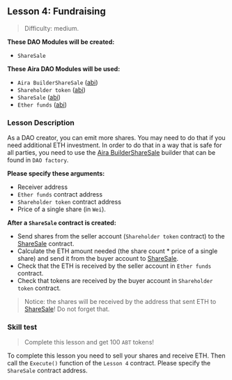 ## Lesson 4: Fundraising 

> Difficulty: medium.

**These DAO Modules will be created:**

- `ShareSale`

**These Aira DAO Modules will be used:**

- `Aira BuilderShareSale` ([abi](https://raw.githubusercontent.com/airalab/core/master/abi/builder/BuilderShareSale.json))
- `Shareholder token` ([abi](https://raw.githubusercontent.com/airalab/core/master/abi/modules/TokenEmission.json))
- `ShareSale` ([abi](https://raw.githubusercontent.com/airalab/core/master/abi/modules/ShareSale.json))
- `Ether funds` ([abi](https://raw.githubusercontent.com/airalab/core/master/abi/modules/TokenEther.json))

### Lesson Description 

As a DAO creator, you can emit more shares. You may need to do that if you need additional ETH investment.
In order to do that in a way that is safe for all parties, you need to use the [Aira BuilderShareSale](https://github.com/airalab/core/wiki/API-Reference#buildersharesale) builder that can be found in `DAO factory`. 

**Please specify these arguments:**

- Receiver address
- `Ether funds` contract address
- `Shareholder token` contract address
- Price of a single share (in `Wei`).

**After a `ShareSale` contract is created:**

- Send shares from the seller account (`Shareholder token` contract) to the [ShareSale](https://github.com/airalab/core/wiki/API-Reference#sharesale) contract. 
- Calculate the ETH amount needed (the share count * price of a single share) and send it from the buyer account to [ShareSale](https://github.com/airalab/core/wiki/API-Reference#sharesale). 
- Check that the ETH is received by the seller account in `Ether funds` contract.
- Check that tokens are received by the buyer account in `Shareholder token` contract.

> Notice: the shares will be received by the address that sent ETH to [ShareSale](https://github.com/airalab/core/wiki/API-Reference#sharesale)! Do not forget that.

### Skill test 

> Complete this lesson and get 100 `ABT` tokens! 

To complete this lesson you need to sell your shares and receive ETH. Then call the `Execute()` function of the `Lesson 4` contract. Please specify the `ShareSale` contract address.

